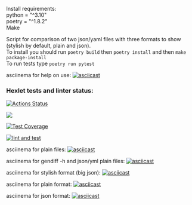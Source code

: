 Install requirements:  
python = "^3.10"  
poetry = "^1.8.2"  
Make  
  
Script for comparison of two json/yaml files with three formats to show (stylish by default, plain and json).  
To install you should run `poetry build` then `poetry install` and then `make package-install`  
To run tests type `poetry run pytest`  
  
asciinema for help on use:
[![asciicast](https://asciinema.org/a/677057.svg)](https://asciinema.org/a/677057)

### Hexlet tests and linter status:
[![Actions Status](https://github.com/pgchurikov/python-project-50/actions/workflows/hexlet-check.yml/badge.svg)](https://github.com/pgchurikov/python-project-50/actions)

<a href="https://codeclimate.com/github/pgchurikov/python-project-50/maintainability"><img src="https://api.codeclimate.com/v1/badges/0674c52e13a2c6429127/maintainability" /></a>

[![Test Coverage](https://api.codeclimate.com/v1/badges/0674c52e13a2c6429127/test_coverage)](https://codeclimate.com/github/pgchurikov/python-project-50/test_coverage)

[![lint and test](https://github.com/pgchurikov/python-project-50/actions/workflows/lint-and-test.yml/badge.svg?branch=main)](https://github.com/pgchurikov/python-project-50/actions/workflows/lint-and-test.yml)
  
asciinema for plain files:
[![asciicast](https://asciinema.org/a/668478.svg)](https://asciinema.org/a/668478)
  
asciinema for gendiff -h and json/yml plain files:
[![asciicast](https://asciinema.org/a/672235.svg)](https://asciinema.org/a/672235)
  
asciinema for stylish format (big json):
[![asciicast](https://asciinema.org/a/673467.svg)](https://asciinema.org/a/673467)
  
asciinema for plain format:
[![asciicast](https://asciinema.org/a/673479.svg)](https://asciinema.org/a/673479)
  
asciinema for json format:
[![asciicast](https://asciinema.org/a/673903.svg)](https://asciinema.org/a/673903)